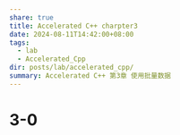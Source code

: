 ```yaml
---
share: true
title: Accelerated C++ charpter3
date: 2024-08-11T14:42:00+08:00
tags:
  - lab
  - Accelerated_Cpp
dir: posts/lab/accelerated_cpp/
summary: Accelerated C++ 第3章 使用批量数据
---
```

# 3-0


